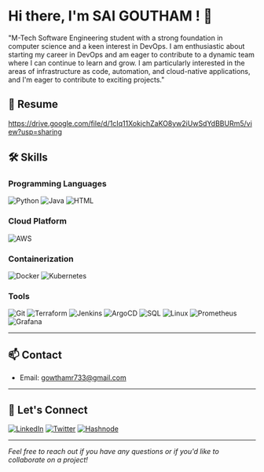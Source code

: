 # Hi there, I'm SAI GOUTHAM ! 👋

"M-Tech Software Engineering student with a strong foundation in computer science and a keen interest in DevOps. I am enthusiastic about starting my career in DevOps and am eager to contribute to a dynamic team where I can continue to learn and grow. I am particularly interested in the areas of infrastructure as code, automation, and cloud-native applications, and I'm eager to contribute to exciting projects."

## 📄 Resume
https://drive.google.com/file/d/1cIq11XokjchZaKO8yw2iUwSdYdBBURm5/view?usp=sharing
## 🛠️ Skills
### Programming Languages
![Python](https://img.shields.io/badge/Python-%233776AB.svg?style=for-the-badge&logo=python&logoColor=white) ![Java](https://img.shields.io/badge/Java-%23ED8B00.svg?style=for-the-badge&logo=java&logoColor=white) <img src="https://img.shields.io/badge/HTML5-%23E34F26.svg?style=for-the-badge&logo=html5&logoColor=white" alt="HTML" />
### Cloud Platform
![AWS](https://img.shields.io/badge/AWS-%23FF9900.svg?style=for-the-badge&logo=amazon-aws&logoColor=white)
### Containerization
![Docker](https://img.shields.io/badge/Docker-%230db7ed.svg?style=for-the-badge&logo=docker&logoColor=white) ![Kubernetes](https://img.shields.io/badge/Kubernetes-%23326ce5.svg?style=for-the-badge&logo=kubernetes&logoColor=white)
### Tools
![Git](https://img.shields.io/badge/Git-%23F05033.svg?style=for-the-badge&logo=git&logoColor=white) ![Terraform](https://img.shields.io/badge/Terraform-%235835CC.svg?style=for-the-badge&logo=terraform&logoColor=white) ![Jenkins](https://img.shields.io/badge/Jenkins-%23D24939.svg?style=for-the-badge&logo=jenkins&logoColor=white) ![ArgoCD](https://img.shields.io/badge/ArgoCD-%230B92D5.svg?style=for-the-badge&logo=argo&logoColor=white) ![SQL](https://img.shields.io/badge/SQL-%2300f.svg?style=for-the-badge&logo=sqlite&logoColor=white) ![Linux](https://img.shields.io/badge/Linux-%23FCC624.svg?style=for-the-badge&logo=linux&logoColor=black) ![Prometheus](https://img.shields.io/badge/Prometheus-%23E6522C.svg?style=for-the-badge&logo=prometheus&logoColor=white) ![Grafana](https://img.shields.io/badge/Grafana-%23F46800.svg?style=for-the-badge&logo=grafana&logoColor=white)

---
## 📫 Contact
- Email: gowthamr733@gmail.com
---
## 🤝 Let's Connect

[![LinkedIn](https://img.shields.io/badge/LinkedIn-blue?style=for-the-badge&logo=linkedin)](https://linkedin.com/in/k-sai-goutham-7b4a561a4/)
[![Twitter](https://img.shields.io/badge/Twitter-blue?style=for-the-badge&logo=twitter)](https://twitter.com/@_Gowtham_reddy)
[![Hashnode](https://img.shields.io/badge/Hashnode-blue?style=for-the-badge&logo=hashnode)](https://hashnode.com/@gowthamr733)

---
*Feel free to reach out if you have any questions or if you'd like to collaborate on a project!*
